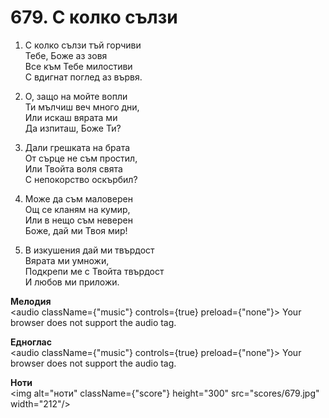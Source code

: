# 679. С колко сълзи

1. С колко сълзи тъй горчиви  
Тебе, Боже аз зовя  
Все към Тебе милостиви  
С вдигнат поглед аз вървя.  

2. О, защо на мойте вопли  
Ти мълчиш веч много дни,  
Или искаш вярата ми  
Да изпиташ, Боже Ти?

3. Дали грешката на брата  
От сърце не съм простил,  
Или Твойта воля свята  
С непокорство оскърбил?  

4. Може да съм маловерен  
Ощ се кланям на кумир,  
Или в нещо съм неверен  
Боже, дай ми Твоя мир!  

5. В изкушения дай ми твърдост  
Вярата ми умножи,  
Подкрепи ме с Твойта твърдост  
И любов ми приложи.

**Мелодия**  
<audio className={"music"} controls={true} preload={"none"}>
    <source src="mp3/679.mp3" type="audio/mpeg"/>
    Your browser does not support the audio tag.
</audio>

**Едноглас**  
<audio className={"music"} controls={true} preload={"none"}>
    <source src="transp/679.mp3" type="audio/mpeg"/>
    Your browser does not support the audio tag.
</audio>

**Ноти**  
<img alt="ноти" className={"score"} height="300" src="scores/679.jpg" width="212"/>
